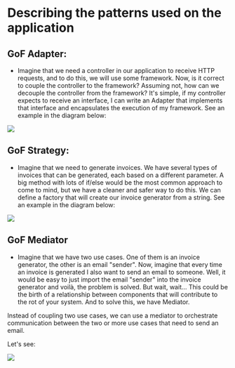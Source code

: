 # Describing the patterns used on the application

## GoF Adapter:
- Imagine that we need a controller in our application to receive HTTP requests, and to do this, we will use some framework. Now, is it correct to couple the controller to the framework? Assuming not, how can we decouple the controller from the framework? It's simple, if my controller expects to receive an interface, I can write an Adapter that implements that interface and encapsulates the execution of my framework. See an example in the diagram below:

<img src="https://hackmd-prod-images.s3-ap-northeast-1.amazonaws.com/uploads/upload_ee7f2c572f5ca181617ec69377afea24.png?AWSAccessKeyId=AKIA3XSAAW6AWSKNINWO&Expires=1711292860&Signature=kmJvXo%2BqZjZzrOf6bUT2lmvKxKQ%3D">

## GoF Strategy:
- Imagine that we need to generate invoices. We have several types of invoices that can be generated, each based on a different parameter. A big method with lots of if/else would be the most common approach to come to mind, but we have a cleaner and safer way to do this. We can define a factory that will create our invoice generator from a string. See an example in the diagram below:

<img src="https://hackmd-prod-images.s3-ap-northeast-1.amazonaws.com/uploads/upload_50d10ca122036fc38c8b9968d6544a0b.png?AWSAccessKeyId=AKIA3XSAAW6AWSKNINWO&Expires=1711297558&Signature=UySIzuWTuInVUFy2oXnwJwcBmaM%3D">

## GoF Mediator
- Imagine that we have two use cases. One of them is an invoice generator, the other is an email "sender". Now, imagine that every time an invoice is generated I also want to send an email to someone. Well, it would be easy to just import the email "sender" into the invoice generator and voilà, the problem is solved. But wait, wait... This could be the birth of a relationship between components that will contribute to the rot of your system. And to solve this, we have Mediator.

Instead of coupling two use cases, we can use a mediator to orchestrate communication between the two or more use cases that need to send an email.

Let's see:

<img src="https://hackmd-prod-images.s3-ap-northeast-1.amazonaws.com/uploads/upload_b830af090f00b6f7ea8d0ebfbfc7ae1e.png?AWSAccessKeyId=AKIA3XSAAW6AWSKNINWO&Expires=1711418395&Signature=3%2BbwYMjfGaGa3%2FFQ7BKZSVW2lRk%3D">